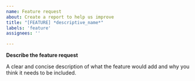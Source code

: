 ```yaml
---
name: Feature request
about: Create a report to help us improve
title: "[FEATURE] *descriptive_name*"
labels: 'feature'
assignees: ''

---
```


**Describe the feature request**

A clear and concise description of what the feature would add and why you think it needs to be included.
